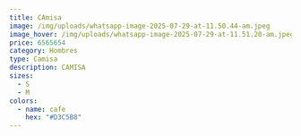 ```yaml
---
title: CAmisa
image: /img/uploads/whatsapp-image-2025-07-29-at-11.50.44-am.jpeg
image_hover: /img/uploads/whatsapp-image-2025-07-29-at-11.51.20-am.jpeg
price: 6565654
category: Hombres
type: Camisa
description: CAMISA
sizes:
  - S
  - M
colors:
  - name: cafe
    hex: "#D3C5B8"
---
```

